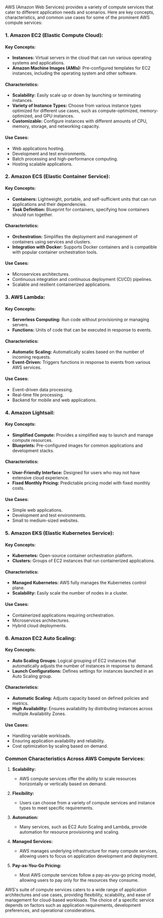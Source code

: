 AWS (Amazon Web Services) provides a variety of compute services that cater to different application needs and scenarios. Here are key concepts, characteristics, and common use cases for some of the prominent AWS compute services:

### 1. **Amazon EC2 (Elastic Compute Cloud):**

#### Key Concepts:
- **Instances:** Virtual servers in the cloud that can run various operating systems and applications.
- **Amazon Machine Images (AMIs):** Pre-configured templates for EC2 instances, including the operating system and other software.

#### Characteristics:
- **Scalability:** Easily scale up or down by launching or terminating instances.
- **Variety of Instance Types:** Choose from various instance types optimized for different use cases, such as compute-optimized, memory-optimized, and GPU instances.
- **Customizable:** Configure instances with different amounts of CPU, memory, storage, and networking capacity.

#### Use Cases:
- Web applications hosting.
- Development and test environments.
- Batch processing and high-performance computing.
- Hosting scalable applications.

### 2. **Amazon ECS (Elastic Container Service):**

#### Key Concepts:
- **Containers:** Lightweight, portable, and self-sufficient units that can run applications and their dependencies.
- **Task Definition:** Blueprint for containers, specifying how containers should run together.

#### Characteristics:
- **Orchestration:** Simplifies the deployment and management of containers using services and clusters.
- **Integration with Docker:** Supports Docker containers and is compatible with popular container orchestration tools.

#### Use Cases:
- Microservices architectures.
- Continuous integration and continuous deployment (CI/CD) pipelines.
- Scalable and resilient containerized applications.

### 3. **AWS Lambda:**

#### Key Concepts:
- **Serverless Computing:** Run code without provisioning or managing servers.
- **Functions:** Units of code that can be executed in response to events.

#### Characteristics:
- **Automatic Scaling:** Automatically scales based on the number of incoming requests.
- **Event-Driven:** Triggers functions in response to events from various AWS services.

#### Use Cases:
- Event-driven data processing.
- Real-time file processing.
- Backend for mobile and web applications.

### 4. **Amazon Lightsail:**

#### Key Concepts:
- **Simplified Compute:** Provides a simplified way to launch and manage compute resources.
- **Blueprints:** Pre-configured images for common applications and development stacks.

#### Characteristics:
- **User-Friendly Interface:** Designed for users who may not have extensive cloud experience.
- **Fixed Monthly Pricing:** Predictable pricing model with fixed monthly costs.

#### Use Cases:
- Simple web applications.
- Development and test environments.
- Small to medium-sized websites.

### 5. **Amazon EKS (Elastic Kubernetes Service):**

#### Key Concepts:
- **Kubernetes:** Open-source container orchestration platform.
- **Clusters:** Groups of EC2 instances that run containerized applications.

#### Characteristics:
- **Managed Kubernetes:** AWS fully manages the Kubernetes control plane.
- **Scalability:** Easily scale the number of nodes in a cluster.

#### Use Cases:
- Containerized applications requiring orchestration.
- Microservices architectures.
- Hybrid cloud deployments.

### 6. **Amazon EC2 Auto Scaling:**

#### Key Concepts:
- **Auto Scaling Groups:** Logical grouping of EC2 instances that automatically adjusts the number of instances in response to demand.
- **Launch Configurations:** Defines settings for instances launched in an Auto Scaling group.

#### Characteristics:
- **Automatic Scaling:** Adjusts capacity based on defined policies and metrics.
- **High Availability:** Ensures availability by distributing instances across multiple Availability Zones.

#### Use Cases:
- Handling variable workloads.
- Ensuring application availability and reliability.
- Cost optimization by scaling based on demand.

### Common Characteristics Across AWS Compute Services:

1. **Scalability:**
   - AWS compute services offer the ability to scale resources horizontally or vertically based on demand.

2. **Flexibility:**
   - Users can choose from a variety of compute services and instance types to meet specific requirements.

3. **Automation:**
   - Many services, such as EC2 Auto Scaling and Lambda, provide automation for resource provisioning and scaling.

4. **Managed Services:**
   - AWS manages underlying infrastructure for many compute services, allowing users to focus on application development and deployment.

5. **Pay-as-You-Go Pricing:**
   - Most AWS compute services follow a pay-as-you-go pricing model, allowing users to pay only for the resources they consume.

AWS's suite of compute services caters to a wide range of application architectures and use cases, providing flexibility, scalability, and ease of management for cloud-based workloads. The choice of a specific service depends on factors such as application requirements, development preferences, and operational considerations.
